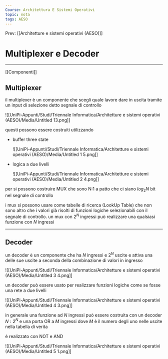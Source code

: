 ```yaml
---
Course: Architettura E Sistemi Operativi
topic: nota
tags: AESO
---
```


Prev: [[Architetture e sistemi operativi (AESO)]]

# Multiplexer e Decoder
---
[[Componenti]]
## Multiplexer

il multiplexer è un componente che scegli quale lavore dare in uscita tramite un input di selezione detto segnale di controllo

![[UniPi-Appunti/Studi/Triennale Informatica/Architetture e sistemi operativi (AESO)/Media/Untitled 13.png]]

questi possono essere costruiti utilizzando

- buffer three state

   ![[UniPi-Appunti/Studi/Triennale Informatica/Architetture e sistemi operativi (AESO)/Media/Untitled 1 5.png]]

- logica a due livelli

    ![[UniPi-Appunti/Studi/Triennale Informatica/Architetture e sistemi operativi (AESO)/Media/Untitled 2 4.png]]


per si possono costruire MUX che sono N:1 a patto che ci siano $log_2N$ bit nel segnale di controllo

i mux si possono usare come tabelle di ricerca (LookUp Table) che non sono altro che i valori già risolti di funzioni logiche selezionabili con il segnale di controllo. un mux con $2^N$ ingressi può realizzare una qualsiasi funzione con $N$ ingressi

---

## Decoder

un decoder è un componente che ha $N$ ingressi e $2^N$ uscite e attiva una delle sue uscite a seconda della combinazione di valori in ingresso

![[UniPi-Appunti/Studi/Triennale Informatica/Architetture e sistemi operativi (AESO)/Media/Untitled 3 4.png]]

un decoder può essere usato per realizzare funzioni logiche come se fosse una rete a due livelli

![[UniPi-Appunti/Studi/Triennale Informatica/Architetture e sistemi operativi (AESO)/Media/Untitled 4 3.png]]

in generale una funzione ad $N$  ingressi può essere costruita con un decoder $N:2^N$ e una porta OR a $M$ ingressi dove $M$ è il numero degli uno nelle uscite nella tabella di verita

è realizzato con NOT e AND

![[UniPi-Appunti/Studi/Triennale Informatica/Architetture e sistemi operativi (AESO)/Media/Untitled 5 1.png]]
